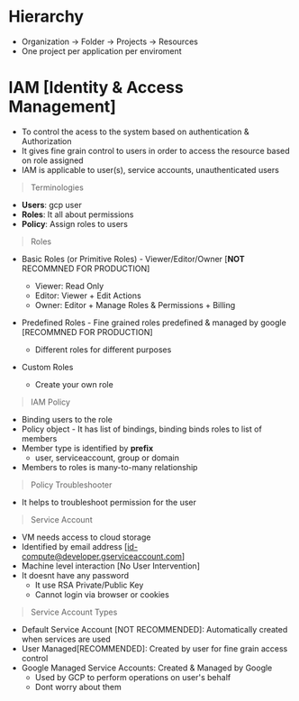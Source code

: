 # Hierarchy
- Organization -> Folder -> Projects -> Resources
- One project per application per enviroment

# IAM [Identity & Access Management]
- To control the acess to the system based on authentication & Authorization
- It gives fine grain control to users in order to access the resource based on role assigned
- IAM is applicable to user(s), service accounts, unauthenticated users 

> Terminologies
- **Users**: gcp user
- **Roles**: It all about permissions
- **Policy**: Assign roles to users 

> Roles
- Basic Roles (or Primitive Roles) - Viewer/Editor/Owner [**NOT** RECOMMNED FOR PRODUCTION]
  - Viewer: Read Only
  - Editor: Viewer + Edit Actions
  - Owner: Editor + Manage Roles & Permissions + Billing
 
- Predefined Roles - Fine grained roles predefined & managed by google [RECOMMNED FOR PRODUCTION]
  - Different roles for different purposes

- Custom Roles
  - Create your own role  

> IAM Policy
- Binding users to the role
- Policy object - It has list of bindings, binding binds roles to list of members
- Member type is identified by **prefix**
  - user, serviceaccount, group or domain
- Members to roles is many-to-many relationship

> Policy Troubleshooter
- It helps to troubleshoot permission for the user

> Service Account
- VM needs access to cloud storage
- Identified by email address [id-compute@developer.gserviceaccount.com]
- Machine level interaction [No User Intervention]
- It doesnt have any password
  - It use RSA Private/Public Key
  - Cannot login via browser or cookies

> Service Account Types
- Default Service Account [NOT RECOMMENDED]: Automatically created when services are used
- User Managed[RECOMMENDED]: Created by user for fine grain access control
- Google Managed Service Accounts: Created & Managed by Google
  - Used by GCP to perform operations on user's behalf
  - Dont worry about them
 
